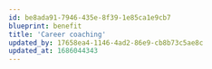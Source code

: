 ```yaml
---
id: be8ada91-7946-435e-8f39-1e85ca1e9cb7
blueprint: benefit
title: 'Career coaching'
updated_by: 17658ea4-1146-4ad2-86e9-cb8b73c5ae8c
updated_at: 1686044343
---
```

